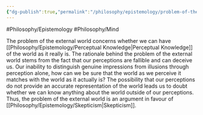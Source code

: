 ```yaml
---
{"dg-publish":true,"permalink":"/philosophy/epistemology/problem-of-the-external-world/"}
---
```



#Philosophy/Epistemology 
#Philosophy/Mind 

The problem of the external world concerns whether we can have [[Philosophy/Epistemology/Perceptual Knowledge\|Perceptual Knowledge]] of the world as it really is. The rationale behind the problem of the external world stems from the fact that our perceptions are fallible and can deceive us. Our inability to distinguish genuine impressions from illusions through perception alone, how can we be sure that the world as we perceive it matches with the world as it actually is? The possibility that our perceptions do not provide an accurate representation of the world leads us to doubt whether we can know anything about the world outside of our perceptions. Thus, the problem of the external world is an argument in favour of [[Philosophy/Epistemology/Skepticism\|Skepticism]].
